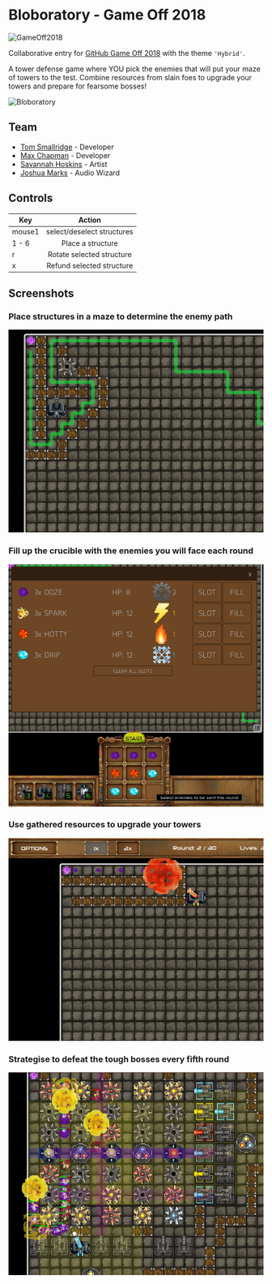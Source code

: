 # Bloboratory - Game Off 2018

![GameOff2018](https://user-images.githubusercontent.com/121322/46698489-1e7bd900-cbcc-11e8-8abb-aef7262c968c.png)

Collaborative entry for [GitHub Game Off 2018](https://itch.io/jam/game-off-2018) with the theme `'Hybrid'`.

A tower defense game where YOU pick the enemies that will put your maze of towers to the test. Combine resources from slain foes to upgrade your towers and prepare for fearsome bosses!

![Bloboratory](./media/bloboratory.gif)

## Team

* [Tom Smallridge](https://github.com/sundowns) - Developer
* [Max Chapman](https://github.com/chappos) - Developer
* [Savannah Hoskins](https://www.facebook.com/artofsavannah/) - Artist
* [Joshua Marks]() - Audio Wizard

## Controls

| Key        | Action           |
| ------------- |:-------------:|
| mouse1      | select/deselect structures |
| 1 - 6 | Place a structure |
| r | Rotate selected structure |
| x | Refund selected structure |

## Screenshots

### Place structures in a maze to determine the enemy path

![Build Maze](./media/path.PNG)

### Fill up the crucible with the enemies you will face each round

![Picking](./media/chooseenemies.PNG)

### Use gathered resources to upgrade your towers

![Upgrade](./media/upgrade1.PNG)

### Strategise to defeat the tough bosses every fifth round

![Endgame](./media/endgame2.PNG)
